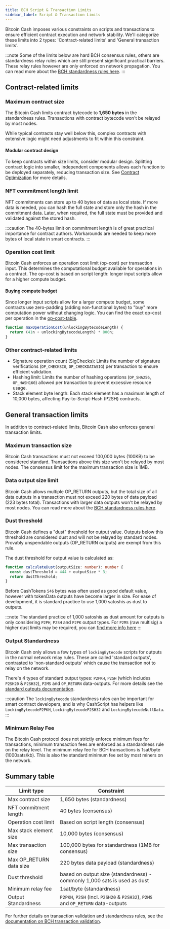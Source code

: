 ```yaml
---
title: BCH Script & Transaction Limits
sidebar_label: Script & Transaction Limits
---
```


Bitcoin Cash imposes various constraints on scripts and transactions to ensure efficient contract execution and network stability. We'll categorize these limits into 2 types: 'Contract-related limits' and 'General transaction limits'.

:::note
Some of the limits below are hard BCH consensus rules, others are standardness relay rules which are still present significant practical barriers. These relay rules however are only enforced on network propagation. You can read more about the [BCH standardness rules here][standardness-docs].
:::

## Contract-related limits

### Maximum contract size

The Bitcoin Cash limits contract bytecode to **1,650 bytes** in the standardness rules. Transactions with contract bytecode won't be relayed by most nodes.

While typical contracts stay well below this, complex contracts with extensive logic might need adjustments to fit within this constraint.

#### Modular contract design

To keep contracts within size limits, consider modular design. Splitting contract logic into smaller, independent components allows each function to be deployed separately, reducing transaction size. See [Contract Optimization](/docs/guides/optimization) for more details.

### NFT commitment length limit

NFT commitments can store up to 40 bytes of data as local state. If more data is needed, you can hash the full state and store only the hash in the commitment data. Later, when required, the full state must be provided and validated against the stored hash.

:::caution
The 40-bytes limit on commitment length is of great practical importance for contract authors. Workarounds are needed to keep more bytes of local state in smart contracts.
:::

### Operation cost limit

Bitcoin Cash enforces an operation cost limit (op-cost) per transaction input. This determines the computational budget available for operations in a contract. The op-cost is based on script length: longer input scripts allow for a higher compute budget.

#### Buying compute budget

Since longer input scripts allow for a larger compute budget, some contracts use zero-padding (adding non-functional bytes) to "buy" more computation power without changing logic. You can find the exact op-cost per operation in the [op-cost-table][op-cost-table].

```ts
function maxOperationCost(unlockingBytecodeLength) {
  return (41n + unlockingBytecodeLength) * 800n;
}
```

### Other contract-related limits

- Signature operation count (SigChecks): Limits the number of signature verifications (`OP_CHECKSIG`, `OP_CHECKDATASIG`) per transaction to ensure efficient validation.
- Hashing limit: Limits the number of hashing operations (`OP_SHA256`, `OP_HASH160`) allowed per transaction to prevent excessive resource usage.
- Stack element byte length: Each stack element has a maximum length of 10,000 bytes, affecting Pay-to-Script-Hash (P2SH) contracts.

## General transaction limits

In addition to contract-related limits, Bitcoin Cash also enforces general transaction limits.

### Maximum transaction size

Bitcoin Cash transactions must not exceed 100,000 bytes (100KB) to be considered standard. Transactions above this size won't be relayed by most nodes. The consensus limit for the maximum transaction size is 1MB.

### Data output size limit

Bitcoin Cash allows multiple OP_RETURN outputs, but the total size of all data outputs in a transaction must not exceed 220 bytes of data payload (223 bytes total). Transactions with larger data outputs won't be relayed by most nodes. You can read more about the [BCH standardness rules here][standard-outputs-docs].

### Dust threshold

Bitcoin Cash defines a "dust" threshold for output value. Outputs below this threshold are considered dust and will not be relayed by standard nodes. Provably unspendable outputs (OP_RETURN outputs) are exempt from this rule.

The dust threshold for output value is calculated as:

```ts
function calculateDust(outputSize: number): number {
  const dustThreshold = 444 + outputSize * 3;
  return dustThreshold;
}
```

Before CashTokens `546` bytes was often used as good default value, however with tokenData outputs have become larger in size.
For ease of development, it is standard practice to use 1,000 satoshis as dust to outputs.

:::note
The standard practice of 1,000 satoshis as dust amount for outputs is only considering `P2PH`, `P2SH` and `P2PK` output types.
For `P2MS` (raw multisig) a higher dust limits may be required, you can [find more info here][info-dust-limit]
:::

### Output Standardness

Bitcoin Cash only allows a few types of `lockingBytecode` scripts for outputs in the normal network relay rules. These are called 'standard outputs', contrasted to 'non-standard outputs' which cause the transaction not to relay on the network.

There's 4 types of standard output types: `P2PKH`, `P2SH` (which includes `P2SH20` & `P2SH32`), `P2MS` and `OP_RETURN` data-outputs. For more details see the [standard outputs documentation][standard-outputs-docs].

:::caution
The `lockingBytecode` standardness rules can be important for smart contract developers, and is why CashScript has helpers like `LockingBytecodeP2PKH`, `LockingBytecodeP2SH32` and `LockingBytecodeNullData`.
:::

### Minimum Relay Fee

The Bitcoin Cash protocol does not strictly enforce minimum fees for transactions, minimum transaction fees are enforced as a standardness rule on the relay level. The minimum relay fee for BCH transactions is 1sat/byte (1000sats/kb). This is also the standard minimum fee set by most miners on the network.

## Summary table

| Limit type | Constraint |
|------------|-------------|
| Max contract size | 1,650 bytes (standardness) |
| NFT commitment length | 40 bytes (consensus) |
| Operation cost limit | Based on script length (consensus) |
| Max stack element size | 10,000 bytes (consensus) |
| Max transaction size | 100,000 bytes for standardness (1MB for consensus) |
| Max OP_RETURN data size | 220 bytes data payload  (standardness) |
| Dust threshold | based on output size (standardness) - commonly 1,000 sats is used as dust |
| Minimum relay fee | 1sat/byte (standardness) |
| Output Standardness | `P2PKH`, `P2SH` (incl. `P2SH20` & `P2SH32`), `P2MS` and `OP_RETURN` data-outputs|

For further details on transaction validation and standardness rules, see the [documentation on BCH transaction validation][standardness-docs].

[op-cost-table]: https://github.com/bitjson/bch-vm-limits/blob/master/operation-costs.md
[standardness-docs]: https://documentation.cash/protocol/blockchain/transaction-validation/network-level-validation-rules#standard-transactions.html
[standard-outputs-docs]: https://documentation.cash/protocol/blockchain/transaction/locking-script.html
[info-dust-limit]: https://bitcoincashresearch.org/t/friday-night-challenge-worst-case-dust/1181/2
